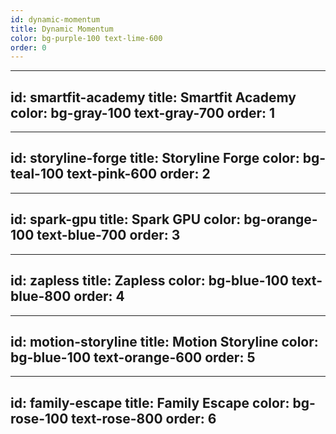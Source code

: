 ```yaml
---
id: dynamic-momentum
title: Dynamic Momentum
color: bg-purple-100 text-lime-600
order: 0
---
```


---
id: smartfit-academy
title: Smartfit Academy
color: bg-gray-100 text-gray-700
order: 1
---

---
id: storyline-forge
title: Storyline Forge
color: bg-teal-100 text-pink-600
order: 2
---

---
id: spark-gpu
title: Spark GPU
color: bg-orange-100 text-blue-700
order: 3
---

---
id: zapless
title: Zapless
color: bg-blue-100 text-blue-800
order: 4
---

---
id: motion-storyline
title: Motion Storyline
color: bg-blue-100 text-orange-600
order: 5
---

---
id: family-escape
title: Family Escape
color: bg-rose-100 text-rose-800
order: 6
---